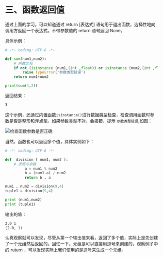 # 三、函数返回值 #

通过上面的学习，可以知道通过 return [表达式] 语句用于退出函数，选择性地向调用方返回一个表达式。不带参数值的 return 语句返回 None。

具体示例：

```python
# -*- coding: UTF-8 -*-

def sum(num1,num2):
	# 两数之和
	if not (isinstance (num1,(int ,float)) or isinstance (num2,(int ,float))):
		raise TypeError('参数类型错误')
	return num1+num2

print(sum(1,2))
```

返回结果：

```txt
3
```

这个示例，还通过内置函数`isinstance()`进行数据类型检查，检查调用函数时参数是否是整形和浮点型。如果参数类型不对，会报错，提示 `参数类型错误`,如图：

![检查函数参数是否正确](http://upload-images.jianshu.io/upload_images/2136918-cfe5907d67e912d8?imageMogr2/auto-orient/strip%7CimageView2/2/w/1240)

当然，函数也可以返回多个值，具体实例如下：

```python
# -*- coding: UTF-8 -*-

def  division ( num1, num2 ):
	# 求商与余数
         a = num1 % num2
         b = (num1-a) / num2
         return b , a

num1 , num2 = division(9,4)
tuple1 = division(9,4)

print (num1,num2)
print (tuple1)
```

输出的值：

```txt
2.0 1
(2.0, 1)
```

认真观察就可以发现，尽管从第一个输出值来看，返回了多个值，实际上是先创建了一个元组然后返回的。回忆一下，元组是可以直接用逗号来创建的，观察例子中的 ruturn ，可以发现实际上我们使用的是逗号来生成一个元组。
